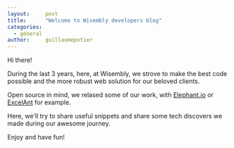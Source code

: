 ```yaml
---
layout:     post
title:      "Welcome to Wisembly developers blog"
categories:
  - general
author:     guillaumepotier
---
```


Hi there!

During the last 3 years, here, at Wisembly, we strove to make the best code possible and the more robust web solution for our beloved clients.

Open source in mind, we relased some of our work, with [Elephant.io][elephant] or [ExcelAnt][excelant] for example.

Here, we'll try to share useful snippets and share some tech discovers we made during our awesome journey.

Enjoy and have fun!

[elephant]: https://github.com/Wisembly/elephant.io
[excelant]: https://github.com/Wisembly/ExcelAnt
